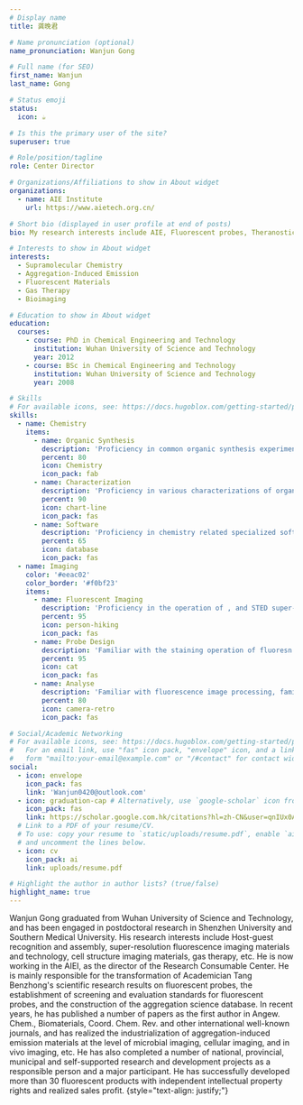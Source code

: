 ```yaml
---
# Display name
title: 龚晚君

# Name pronunciation (optional)
name_pronunciation: Wanjun Gong

# Full name (for SEO)
first_name: Wanjun
last_name: Gong

# Status emoji
status:
  icon: ☕️

# Is this the primary user of the site?
superuser: true

# Role/position/tagline
role: Center Director

# Organizations/Affiliations to show in About widget
organizations:
  - name: AIE Institute
    url: https://www.aietech.org.cn/

# Short bio (displayed in user profile at end of posts)
bio: My research interests include AIE, Fluorescent probes, Theranostics, industrialization.

# Interests to show in About widget
interests:
  - Supramolecular Chemistry
  - Aggregation-Induced Emission
  - Fluorescent Materials
  - Gas Therapy
  - Bioimaging

# Education to show in About widget
education:
  courses:
    - course: PhD in Chemical Engineering and Technology
      institution: Wuhan University of Science and Technology
      year: 2012
    - course: BSc in Chemical Engineering and Technology
      institution: Wuhan University of Science and Technology
      year: 2008

# Skills
# For available icons, see: https://docs.hugoblox.com/getting-started/page-builder/#icons
skills:
  - name: Chemistry
    items:
      - name: Organic Synthesis
        description: 'Proficiency in common organic synthesis experimental techniques, able to design and complete molecular design and synthesis within 10 steps.'
        percent: 80
        icon: Chemistry
        icon_pack: fab
      - name: Characterization
        description: 'Proficiency in various characterizations of organic compounds (NMR, MS, UV-absorption, fluorescence emission, infrared spectroscopy, Raman spectroscopy, single crystal XRD, powder XRD), experience in operating various instruments (NMR, MS, HPLC, UV-absorption, fluorescence emission, infrared spectroscopy, Raman spectroscopy, single crystal XRD, powder XRD), and in analyzing the results of characterizations.'
        percent: 90
        icon: chart-line
        icon_pack: fas
      - name: Software
        description: 'Proficiency in chemistry related specialized software such as Chemdraw, Mestrenova, Origen, Prime, Diamond, Mercury, MDI Jade, Olex2, etc.'
        percent: 65
        icon: database
        icon_pack: fas
  - name: Imaging
    color: '#eeac02'
    color_border: '#f0bf23'
    items:
      - name: Fluorescent Imaging
        description: 'Proficiency in the operation of , and STED super-resolution fluorescence microscopy.'
        percent: 95
        icon: person-hiking
        icon_pack: fas
      - name: Probe Design
        description: 'Familiar with the staining operation of fluoresn the staining process, an, bacterial specific labeling, immunohistochemistry, qPCR, chemiluminescence.'
        percent: 95
        icon: cat
        icon_pack: fas
      - name: Analyse
        description: 'Familiar with fluorescence image processing, familiar with software operation of different instruments and image processing, familiar with Imagej's image processing.'
        percent: 80
        icon: camera-retro
        icon_pack: fas

# Social/Academic Networking
# For available icons, see: https://docs.hugoblox.com/getting-started/page-builder/#icons
#   For an email link, use "fas" icon pack, "envelope" icon, and a link in the
#   form "mailto:your-email@example.com" or "/#contact" for contact widget.
social:
  - icon: envelope
    icon_pack: fas
    link: 'Wanjun0420@outlook.com'
  - icon: graduation-cap # Alternatively, use `google-scholar` icon from `ai` icon pack
    icon_pack: fas
    link: https://scholar.google.com.hk/citations?hl=zh-CN&user=qnIUx0AAAAAJ
  # Link to a PDF of your resume/CV.
  # To use: copy your resume to `static/uploads/resume.pdf`, enable `ai` icons in `params.yaml`,
  # and uncomment the lines below.
  - icon: cv
    icon_pack: ai
    link: uploads/resume.pdf

# Highlight the author in author lists? (true/false)
highlight_name: true
---
```


Wanjun Gong graduated from Wuhan University of Science and Technology, and has been engaged in postdoctoral research in Shenzhen University and Southern Medical University. His research interests include Host-guest recognition and assembly, super-resolution fluorescence imaging materials and technology, cell structure imaging materials, gas therapy, etc. He is now working in the AIEI, as the director of the Research Consumable Center. He is mainly responsible for the transformation of Academician Tang Benzhong's scientific research results on fluorescent probes, the establishment of screening and evaluation standards for fluorescent probes, and the construction of the aggregation science database. In recent years, he has published a number of papers as the first author in Angew. Chem., Biomaterials, Coord. Chem. Rev. and other international well-known journals, and has realized the industrialization of aggregation-induced emission materials at the level of microbial imaging, cellular imaging, and in vivo imaging, etc. He has also completed a number of national, provincial, municipal and self-supported research and development projects as a responsible person and a major participant. He has successfully developed more than 30 fluorescent products with independent intellectual property rights and realized sales profit.
{style="text-align: justify;"}
